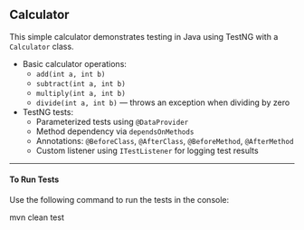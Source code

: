 ## Calculator

This simple calculator demonstrates testing in Java using TestNG with a `Calculator` class.

- Basic calculator operations:
    - `add(int a, int b)`
    - `subtract(int a, int b)`
    - `multiply(int a, int b)`
    - `divide(int a, int b)` — throws an exception when dividing by zero
- TestNG tests:
    - Parameterized tests using `@DataProvider`
    - Method dependency via `dependsOnMethods`
    - Annotations: `@BeforeClass`, `@AfterClass`, `@BeforeMethod`, `@AfterMethod`
    - Custom listener using `ITestListener` for logging test results

---

#### To Run Tests

Use the following command to run the tests in the console:

mvn clean test